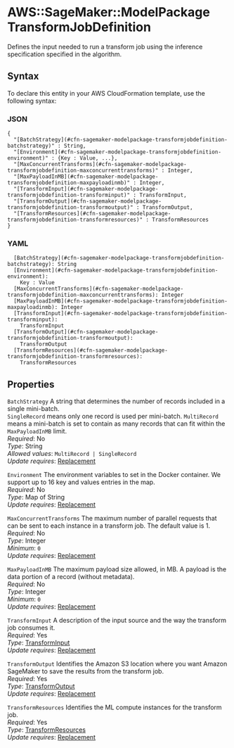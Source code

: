 # AWS::SageMaker::ModelPackage TransformJobDefinition<a name="aws-properties-sagemaker-modelpackage-transformjobdefinition"></a>

Defines the input needed to run a transform job using the inference specification specified in the algorithm\.

## Syntax<a name="aws-properties-sagemaker-modelpackage-transformjobdefinition-syntax"></a>

To declare this entity in your AWS CloudFormation template, use the following syntax:

### JSON<a name="aws-properties-sagemaker-modelpackage-transformjobdefinition-syntax.json"></a>

```
{
  "[BatchStrategy](#cfn-sagemaker-modelpackage-transformjobdefinition-batchstrategy)" : String,
  "[Environment](#cfn-sagemaker-modelpackage-transformjobdefinition-environment)" : {Key : Value, ...},
  "[MaxConcurrentTransforms](#cfn-sagemaker-modelpackage-transformjobdefinition-maxconcurrenttransforms)" : Integer,
  "[MaxPayloadInMB](#cfn-sagemaker-modelpackage-transformjobdefinition-maxpayloadinmb)" : Integer,
  "[TransformInput](#cfn-sagemaker-modelpackage-transformjobdefinition-transforminput)" : TransformInput,
  "[TransformOutput](#cfn-sagemaker-modelpackage-transformjobdefinition-transformoutput)" : TransformOutput,
  "[TransformResources](#cfn-sagemaker-modelpackage-transformjobdefinition-transformresources)" : TransformResources
}
```

### YAML<a name="aws-properties-sagemaker-modelpackage-transformjobdefinition-syntax.yaml"></a>

```
  [BatchStrategy](#cfn-sagemaker-modelpackage-transformjobdefinition-batchstrategy): String
  [Environment](#cfn-sagemaker-modelpackage-transformjobdefinition-environment): 
    Key : Value
  [MaxConcurrentTransforms](#cfn-sagemaker-modelpackage-transformjobdefinition-maxconcurrenttransforms): Integer
  [MaxPayloadInMB](#cfn-sagemaker-modelpackage-transformjobdefinition-maxpayloadinmb): Integer
  [TransformInput](#cfn-sagemaker-modelpackage-transformjobdefinition-transforminput): 
    TransformInput
  [TransformOutput](#cfn-sagemaker-modelpackage-transformjobdefinition-transformoutput): 
    TransformOutput
  [TransformResources](#cfn-sagemaker-modelpackage-transformjobdefinition-transformresources): 
    TransformResources
```

## Properties<a name="aws-properties-sagemaker-modelpackage-transformjobdefinition-properties"></a>

`BatchStrategy`  <a name="cfn-sagemaker-modelpackage-transformjobdefinition-batchstrategy"></a>
A string that determines the number of records included in a single mini\-batch\.  
 `SingleRecord` means only one record is used per mini\-batch\. `MultiRecord` means a mini\-batch is set to contain as many records that can fit within the `MaxPayloadInMB` limit\.  
*Required*: No  
*Type*: String  
*Allowed values*: `MultiRecord | SingleRecord`  
*Update requires*: [Replacement](https://docs.aws.amazon.com/AWSCloudFormation/latest/UserGuide/using-cfn-updating-stacks-update-behaviors.html#update-replacement)

`Environment`  <a name="cfn-sagemaker-modelpackage-transformjobdefinition-environment"></a>
The environment variables to set in the Docker container\. We support up to 16 key and values entries in the map\.  
*Required*: No  
*Type*: Map of String  
*Update requires*: [Replacement](https://docs.aws.amazon.com/AWSCloudFormation/latest/UserGuide/using-cfn-updating-stacks-update-behaviors.html#update-replacement)

`MaxConcurrentTransforms`  <a name="cfn-sagemaker-modelpackage-transformjobdefinition-maxconcurrenttransforms"></a>
The maximum number of parallel requests that can be sent to each instance in a transform job\. The default value is 1\.  
*Required*: No  
*Type*: Integer  
*Minimum*: `0`  
*Update requires*: [Replacement](https://docs.aws.amazon.com/AWSCloudFormation/latest/UserGuide/using-cfn-updating-stacks-update-behaviors.html#update-replacement)

`MaxPayloadInMB`  <a name="cfn-sagemaker-modelpackage-transformjobdefinition-maxpayloadinmb"></a>
The maximum payload size allowed, in MB\. A payload is the data portion of a record \(without metadata\)\.  
*Required*: No  
*Type*: Integer  
*Minimum*: `0`  
*Update requires*: [Replacement](https://docs.aws.amazon.com/AWSCloudFormation/latest/UserGuide/using-cfn-updating-stacks-update-behaviors.html#update-replacement)

`TransformInput`  <a name="cfn-sagemaker-modelpackage-transformjobdefinition-transforminput"></a>
A description of the input source and the way the transform job consumes it\.  
*Required*: Yes  
*Type*: [TransformInput](aws-properties-sagemaker-modelpackage-transforminput.md)  
*Update requires*: [Replacement](https://docs.aws.amazon.com/AWSCloudFormation/latest/UserGuide/using-cfn-updating-stacks-update-behaviors.html#update-replacement)

`TransformOutput`  <a name="cfn-sagemaker-modelpackage-transformjobdefinition-transformoutput"></a>
Identifies the Amazon S3 location where you want Amazon SageMaker to save the results from the transform job\.  
*Required*: Yes  
*Type*: [TransformOutput](aws-properties-sagemaker-modelpackage-transformoutput.md)  
*Update requires*: [Replacement](https://docs.aws.amazon.com/AWSCloudFormation/latest/UserGuide/using-cfn-updating-stacks-update-behaviors.html#update-replacement)

`TransformResources`  <a name="cfn-sagemaker-modelpackage-transformjobdefinition-transformresources"></a>
Identifies the ML compute instances for the transform job\.  
*Required*: Yes  
*Type*: [TransformResources](aws-properties-sagemaker-modelpackage-transformresources.md)  
*Update requires*: [Replacement](https://docs.aws.amazon.com/AWSCloudFormation/latest/UserGuide/using-cfn-updating-stacks-update-behaviors.html#update-replacement)